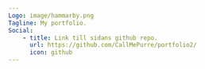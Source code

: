 ```yaml
---
Logo: image/hammarby.png
Tagline: My portfolio.
Social:
    - title: Link till sidans github repo.
      url: https://github.com/CallMePurre/portfolio2/
      icon: github
---
```

